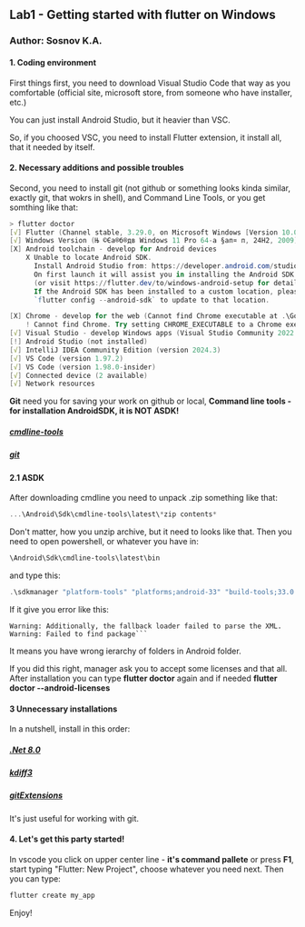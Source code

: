 ## Lab1 - Getting started with flutter on Windows

### Author: Sosnov K.A.

#### 1. Coding environment
First things first, you need to download Visual Studio Code that way as you comfortable (official site, microsoft store, from someone who have installer, etc.)

You can just install Android Studio, but it heavier than VSC.

So, if you choosed VSC, you need to install Flutter extension, it install all, that it needed by itself.

#### 2. Necessary additions and possible troubles
Second, you need to install git (not github or something looks kinda similar, exactly git, that wokrs in shell), and Command Line Tools, or you get somthing like that:

```powershell
> flutter doctor
[√] Flutter (Channel stable, 3.29.0, on Microsoft Windows [Version 10.0.26100.3194], locale ru-RU)
[√] Windows Version (Њ ©Єа®б®дв Windows 11 Pro 64-а §ап¤­ п, 24H2, 2009)
[X] Android toolchain - develop for Android devices
    X Unable to locate Android SDK.
      Install Android Studio from: https://developer.android.com/studio/index.html
      On first launch it will assist you in installing the Android SDK components.
      (or visit https://flutter.dev/to/windows-android-setup for detailed instructions).
      If the Android SDK has been installed to a custom location, please use
      `flutter config --android-sdk` to update to that location.

[X] Chrome - develop for the web (Cannot find Chrome executable at .\Google\Chrome\Application\chrome.exe)
    ! Cannot find Chrome. Try setting CHROME_EXECUTABLE to a Chrome executable.
[√] Visual Studio - develop Windows apps (Visual Studio Community 2022 17.13.0)
[!] Android Studio (not installed)
[√] IntelliJ IDEA Community Edition (version 2024.3)
[√] VS Code (version 1.97.2)
[√] VS Code (version 1.98.0-insider)
[√] Connected device (2 available)
[√] Network resources
```


**Git** need you for saving your work on github or local, **Command line tools - for installation AndroidSDK, it is NOT ASDK!**

##### [cmdline-tools](https://developer.android.com/studio?hl=ru#command-tools)
##### [git](https://git-scm.com/downloads/win)

#### 2.1 ASDK
After downloading cmdline you need to unpack .zip something like that:
```powershell
...\Android\Sdk\cmdline-tools\latest\*zip contents*
```
Don't matter, how you unzip archive, but it need to looks like that.
Then you need to open powershell, or whatever you have in:
```powershell
\Android\Sdk\cmdline-tools\latest\bin
```
and type this:
```powershell
.\sdkmanager "platform-tools" "platforms;android-33" "build-tools;33.0.0"
```
If it give you error like this:
```Warning: Errors during XML parse:
Warning: Additionally, the fallback loader failed to parse the XML.
Warning: Failed to find package```
```
It means you have wrong ierarchy of folders in Android folder.

If you did this right, manager ask you to accept some licenses and that all. After installation you can type **flutter doctor** again and if needed **flutter doctor --android-licenses**

#### 3 Unnecessary installations
In a nutshell, install in this order:

##### [.Net 8.0](https://dotnet.microsoft.com/ru-ru/download/dotnet/8.0)
##### [kdiff3](https://kdiff3.sourceforge.net/)
##### [gitExtensions](https://gitextensions.github.io/)

It's just useful for working with git.

#### 4. Let's get this party started!
In vscode you click on upper center line - **it's command pallete** or press **F1**, start typing "Flutter: New Project", choose whatever you need next. Then you can type:
```powershell
flutter create my_app
```
Enjoy!

